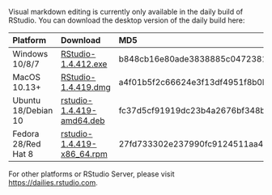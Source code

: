 
Visual markdown editing is currently only available in the daily build
of RStudio. You can download the desktop version of the daily build
here:

| Platform            | Download                                                                                                                                                              | MD5                              |
| :------------------ | :-------------------------------------------------------------------------------------------------------------------------------------------------------------------- | :------------------------------- |
| Windows 10/8/7      | <a href="https://s3.amazonaws.com/rstudio-ide-build/desktop/windows/RStudio-1.4.412.exe"><i class="fa fa-download"></i> RStudio-1.4.412.exe</a>                       | b848cb16e80ade3838885c0472381eae |
| MacOS 10.13+        | <a href="https://s3.amazonaws.com/rstudio-ide-build/desktop/macos/RStudio-1.4.419.dmg"><i class="fa fa-download"></i> RStudio-1.4.419.dmg</a>                         | a4f01b5f2c66624e3f13df4951f8b0b4 |
| Ubuntu 18/Debian 10 | <a href="https://s3.amazonaws.com/rstudio-ide-build/desktop/bionic/amd64/rstudio-1.4.419-amd64.deb"><i class="fa fa-download"></i> rstudio-1.4.419-amd64.deb</a>      | fc37d5cf91919dc23b4a2676bf348b71 |
| Fedora 28/Red Hat 8 | <a href="https://s3.amazonaws.com/rstudio-ide-build/desktop/centos8/x86_64/rstudio-1.4.419-x86_64.rpm"><i class="fa fa-download"></i> rstudio-1.4.419-x86\_64.rpm</a> | 27fd733302e237990fc9124511aa4ccc |

For other platforms or RStudio Server, please visit
<https://dailies.rstudio.com>.
